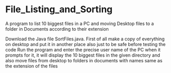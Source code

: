 # File_Listing_and_Sorting
A program to list 10 biggest files in a PC and moving Desktop files to a folder in Documents according to their extension

Download the Java file SortFiles.java. First of all make a copy of everything on desktop and put it in another place also just to be safe before testing the code Run the program  and enter the precise user name of the PC when it prompts for it, it will display the 10 biggest files in the given directory and also move files from desktop to folders in documents with names same as the extension of the files
